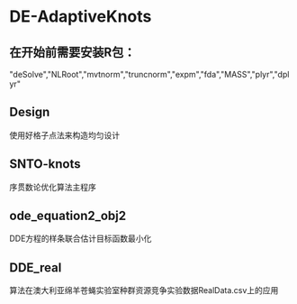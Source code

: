 # DE-AdaptiveKnots

## 在开始前需要安装R包：
"deSolve","NLRoot","mvtnorm","truncnorm","expm","fda","MASS","plyr","dplyr"

## Design
使用好格子点法来构造均匀设计

## SNTO-knots
序贯数论优化算法主程序

## ode_equation2_obj2
DDE方程的样条联合估计目标函数最小化

## DDE_real

算法在澳大利亚绵羊苍蝇实验室种群资源竞争实验数据RealData.csv上的应用
